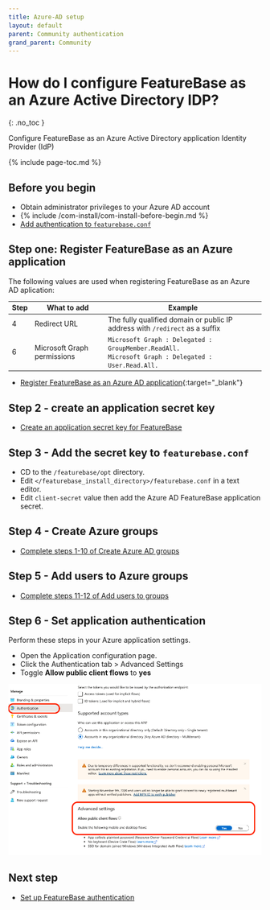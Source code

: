 ```yaml
---
title: Azure-AD setup
layout: default
parent: Community authentication
grand_parent: Community
---
```


# How do I configure FeatureBase as an Azure Active Directory IDP?
{: .no_toc }

Configure FeatureBase as an Azure Active Directory application Identity Provider (IdP)

{% include page-toc.md %}

## Before you begin

* Obtain administrator privileges to your Azure AD account
* {% include /com-install/com-install-before-begin.md %}
* [Add authentication to `featurebase.conf`](/docs/community/com-auth/com-auth-tls)

## Step one: Register FeatureBase as an Azure application

The following values are used when registering FeatureBase as an Azure AD aplication:

| Step | What to add | Example |
|---|---|---|
| 4 | Redirect URL | The fully qualified domain or public IP address with `/redirect` as a suffix | `https://featurebase-hostname-or-ip:10101/redirect` |
| 6 | Microsoft Graph permissions | `Microsoft Graph : Delegated : GroupMember.ReadAll.`<br/> `Microsoft Graph : Delegated : User.Read.All.` |

* [Register FeatureBase as an Azure AD application](https://docs.microsoft.com/en-us/powerapps/developer/data-platform/walkthrough-register-app-azure-active-directory#create-an-application-registration){:target="_blank"}

## Step 2 - create an application secret key

* [Create an application secret key for FeatureBase](https://docs.microsoft.com/en-us/azure/active-directory/develop/howto-create-service-principal-portal#option-2-create-a-new-application-secret)

## Step 3 - Add the secret key to `featurebase.conf`

* CD to the `/featurebase/opt` directory.
* Edit `</featurebase_install_directory>/featurebase.conf` in a text editor.
* Edit `client-secret` value then add the Azure AD FeatureBase application secret.

## Step 4 - Create Azure groups

* [Complete steps 1-10 of Create Azure AD groups](https://docs.microsoft.com/en-us/azure/active-directory/fundamentals/active-directory-groups-create-azure-portal#create-a-basic-group-and-add-members)

## Step 5 - Add users to Azure groups

* [Complete steps 11-12 of Add users to groups](https://docs.microsoft.com/en-us/azure/active-directory/fundamentals/active-directory-groups-create-azure-portal#create-a-basic-group-and-add-members)

<!-- Should this be duplicated in the group permissions in FeatureBase?-->

## Step 6 - Set application authentication

Perform these steps in your Azure application settings.

* Open the Application configuration page.
* Click the Authentication tab > Advanced Settings
* Toggle **Allow public client flows** to **yes**

!["Image of AzureAD app configuration page with Allow public client flows toggled to yes."](/assets/images/com-config/public_client_flows.png)

## Next step

* [Set up FeatureBase authentication](/docs/community/com-auth/com-auth-tls)
